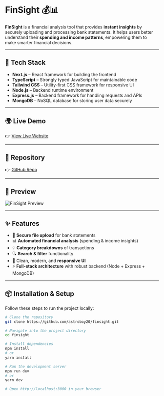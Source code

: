 # FinSight 💰📊

**FinSight** is a financial analysis tool that provides **instant insights** by securely uploading and processing bank statements. It helps users better understand their **spending and income patterns**, empowering them to make smarter financial decisions.

---

## 🚀 Tech Stack

- **Next.js** – React framework for building the frontend  
- **TypeScript** – Strongly typed JavaScript for maintainable code  
- **Tailwind CSS** – Utility-first CSS framework for responsive UI  
- **Node.js** – Backend runtime environment  
- **Express.js** – Backend framework for handling requests and APIs  
- **MongoDB** – NoSQL database for storing user data securely  

---

## 🌍 Live Demo

👉 [View Live Website](https://finsight-gamma.vercel.app/)  

---

## 📂 Repository

👉 [GitHub Repo](https://github.com/astroboy20/finsight)  

---

## 📸 Preview

![FinSight Preview](/images/finsight.png)

---

## ✨ Features

- 📂 **Secure file upload** for bank statements  
- 📊 **Automated financial analysis** (spending & income insights)  
- 💡 **Category breakdowns** of transactions  
- 🔍 **Search & filter** functionality  
- 🎨 Clean, modern, and **responsive UI**  
- ⚡ **Full-stack architecture** with robust backend (Node + Express + MongoDB)  

---

## 📦 Installation & Setup

Follow these steps to run the project locally:

```bash
# Clone the repository
git clone https://github.com/astroboy20/finsight.git

# Navigate into the project directory
cd finsight

# Install dependencies
npm install
# or
yarn install

# Run the development server
npm run dev
# or
yarn dev

# Open http://localhost:3000 in your browser
